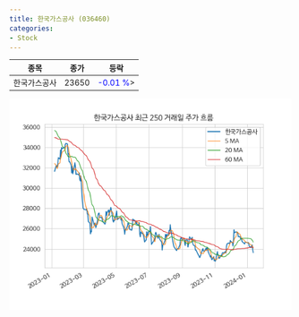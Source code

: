```yaml
---
title: 한국가스공사 (036460)
categories:
- Stock
---
```


|종목|종가|등락|
|----|----|----|
|한국가스공사|23650|<span style="color: blue">-0.01 %</span>>|

<!-- more -->

![036460](/assets/images/stock/036460.png)